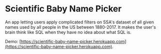 # Scientific Baby Name Picker

An app letting users apply complicated filters on SSA's dataset of all given names used by all people in the US between 1880-2017. It makes the user's brain think like SQL when they have no idea about what SQL is.

Demo: [https://scientific-baby-name-picker.herokuapp.com](https://scientific-baby-name-picker.herokuapp.com).
